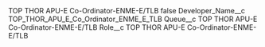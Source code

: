 <?xml version="1.0" encoding="UTF-8"?>
<CustomMetadata xmlns="http://soap.sforce.com/2006/04/metadata" xmlns:xsi="http://www.w3.org/2001/XMLSchema-instance" xmlns:xsd="http://www.w3.org/2001/XMLSchema">
    <label>TOP THOR APU-E Co-Ordinator-ENME-E/TLB</label>
    <protected>false</protected>
    <values>
        <field>Developer_Name__c</field>
        <value xsi:type="xsd:string">TOP_THOR_APU_E_Co_Ordinator_ENME_E_TLB</value>
    </values>
    <values>
        <field>Queue__c</field>
        <value xsi:type="xsd:string">TOP THOR APU-E Co-Ordinator-ENME-E/TLB</value>
    </values>
    <values>
        <field>Role__c</field>
        <value xsi:type="xsd:string">TOP THOR APU-E Co-Ordinator-ENME-E/TLB</value>
    </values>
</CustomMetadata>
